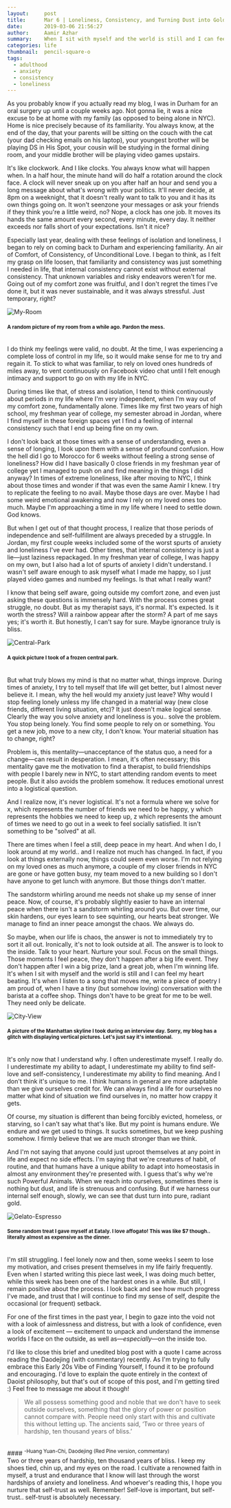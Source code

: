 ```yaml
---
layout:     post
title:      Mar 6 | Loneliness, Consistency, and Turning Dust into Gold
date:       2019-03-06 21:56:27
author:     Aamir Azhar
summary:    When I sit with myself and the world is still and I can feel my heart beating.
categories: life
thumbnail:  pencil-square-o
tags:
  - adulthood
  - anxiety
  - consistency
  - loneliness
---
```

As you probably know if you actually read my blog, I was in Durham for an oral surgery up until a couple weeks ago. Not gonna lie, it was a nice excuse to be at home with my family (as opposed to being alone in NYC). Home is nice precisely because of its familiarity. You always know, at the end of the day, that your parents will be sitting on the couch with the cat (your dad checking emails on his laptop), your youngest brother will be playing DS in His Spot, your cousin will be studying in the formal dining room, and your middle brother will be playing video games upstairs.

It's like clockwork. And I like clocks. You always know what will happen when. In a half hour, the minute hand will do half a rotation around the clock face. A clock will never sneak up on you after half an hour and send you a long message about what's wrong with your politics. It'll never decide, at 8pm on a weeknight, that it doesn't really want to talk to you and it has its own things going on. It won't seenzone your messages or ask your friends if they think you're a little weird, no? Nope, a clock has one job. It moves its hands the same amount every second, every minute, every day. It neither exceeds nor falls short of your expectations. Isn't it nice?

Especially last year, dealing with these feelings of isolation and loneliness, I began to rely on coming back to Durham and experiencing familiarity. An air of Comfort, of Consistency, of Unconditional Love. I began to think, as I felt my grasp on life loosen, that familiarity and consistency was just something I needed in life, that internal consistency cannot exist without external consistency. That unknown variables and risky endeavors weren't for me. Going out of my comfort zone was fruitful, and I don't regret the times I've done it, but it was never sustainable, and it was always stressful. Just temporary, right?

![My-Room](/resources/images/03-06-2019/room.jpg)

#### <sup>A random picture of my room from a while ago. Pardon the mess.</sup>

<br>
I do think my feelings were valid, no doubt. At the time, I was experiencing a complete loss of control in my life, so it would make sense for me to try and regain it. To stick to what was familiar, to rely on loved ones hundreds of miles away, to vent continuously on Facebook video chat until I felt enough intimacy and support to go on with my life in NYC.

During times like that, of stress and isolation, I tend to think continuously about periods in my life where I'm very independent, when I'm way out of my comfort zone, fundamentally alone. Times like my first two years of high school, my freshman year of college, my semester abroad in Jordan, where I find myself in these foreign spaces yet I find a feeling of internal consistency such that I end up being fine on my own.

I don't look back at those times with a sense of understanding, even a sense of longing, I look upon them with a sense of profound confusion. How the hell did I go to Morocco for 6 weeks without feeling a strong sense of loneliness? How did I have basically 0 close friends in my freshman year of college yet I managed to push on and find meaning in the things I did anyway? In times of extreme loneliness, like after moving to NYC, I think about those times and wonder if that was even the same Aamir I knew. I try to replicate the feeling to no avail. Maybe those days are over. Maybe I had some weird emotional awakening and now I rely on my loved ones too much. Maybe I'm approaching a time in my life where I need to settle down. God knows.

But when I get out of that thought process, I realize that those periods of independence and self-fulfillment are always preceded by a struggle. In Jordan, my first couple weeks included some of the worst spurts of anxiety and loneliness I've ever had. Other times, that internal consistency is just a lie—just laziness repackaged. In my freshman year of college, I was happy on my own, but I also had a lot of spurts of anxiety I didn't understand. I wasn't self aware enough to ask myself what I made me happy, so I just played video games and numbed my feelings. Is that what I really want?

I know that being self aware, going outside my comfort zone, and even just asking these questions is immensely hard. With the process comes great struggle, no doubt. But as my therapist says, it's normal. It's expected. Is it worth the stress? Will a rainbow appear after the storm? A part of me says yes; it's worth it. But honestly, I can't say for sure. Maybe ignorance truly is bliss.

![Central-Park](/resources/images/03-06-2019/central_park.jpg)

#### <sup>A quick picture I took of a frozen central park.</sup>

<br>
But what truly blows my mind is that no matter what, things improve. During times of anxiety, I try to tell myself that life will get better, but I almost never believe it. I mean, why the hell would my anxiety just leave? Why would I stop feeling lonely unless my life changed in a material way (new close friends, different living situation, etc)? It just doesn't make logical sense. Clearly the way you solve anxiety and loneliness is you.. solve the problem. You stop being lonely. You find some people to rely on or something. You get a new job, move to a new city, I don't know. Your material situation has to change, right?

Problem is, this mentality—unacceptance of the status quo, a need for a change—can result in desperation. I mean, it's often necessary; this mentality gave me the motivation to find a therapist, to build friendships with people I barely new in NYC, to start attending random events to meet people. But it also avoids the problem somehow. It reduces emotional unrest into a logistical question.

And I realize now, it's never logistical. It's not a formula where we solve for x, which represents the number of friends we need to be happy, y which represents the hobbies we need to keep up, z which represents the amount of times we need to go out in a week to feel socially satisfied. It isn't something to be "solved" at all.

There are times when I feel a still, deep peace in my heart. And when I do, I look around at my world.. and I realize not much has changed. In fact, if you look at things externally now, things could seem even worse. I'm not relying on my loved ones as much anymore, a couple of my closer friends in NYC are gone or have gotten busy, my team moved to a new building so I don't have anyone to get lunch with anymore. But those things don't matter.

The sandstorm whirling around me needs not shake up my sense of inner peace. Now, of course, it's probably slightly easier to have an internal peace when there isn't a sandstorm whirling around you. But over time, our skin hardens, our eyes learn to see squinting, our hearts beat stronger. We manage to find an inner peace amongst the chaos. We always do.

So maybe, when our life is chaos, the answer is not to immediately try to sort it all out. Ironically, it's not to look outside at all. The answer is to look to the inside. Talk to your heart. Nurture your soul. Focus on the small things. Those moments I feel peace, they don't happen after a big life event. They don't happen after I win a big prize, land a great job, when I'm winning life. It's when I sit with myself and the world is still and I can feel my heart beating. It's when I listen to a song that moves me, write a piece of poetry I am proud of, when I have a tiny (but somehow loving) conversation with the barista at a coffee shop. Things don't have to be great for me to be well. They need only be delicate.

![City-View](/resources/images/03-06-2019/nyc.jpg)
#### <sup>A picture of the Manhattan skyline I took during an interview day. Sorry, my blog has a glitch with displaying vertical pictures. Let's just say it's intentional.</sup>

<br>
It's only now that I understand why. I often underestimate myself. I really do. I underestimate my ability to adapt, I underestimate my ability to find self-love and self-consistency, I underestimate my ability to find meaning. And I don't think it's unique to me. I think humans in general are more adaptable than we give ourselves credit for. We can always find a life for ourselves no matter what kind of situation we find ourselves in, no matter how crappy it gets.

Of course, my situation is different than being forcibly evicted, homeless, or starving, so I can't say what that's like. But my point is humans endure. We endure and we get used to things. It sucks sometimes, but we keep pushing somehow. I firmly believe that we are much stronger than we think.

And I'm not saying that anyone could just uproot themselves at any point in life and expect no side effects. I'm saying that we're creatures of habit, of routine, and that humans have a unique ability to adapt into homeostasis in almost any environment they're presented with. I guess that's why we're such Powerful Animals. When we reach into ourselves, sometimes there is nothing but dust, and life is strenuous and confusing. But if we harness our internal self enough, slowly, we can see that dust turn into pure, radiant gold.

![Gelato-Espresso](/resources/images/03-06-2019/gelato_espresso.jpg)
#### <sup>Some random treat I gave myself at Eataly. I love affogato! This was like $7 though.. literally almost as expensive as the dinner.</sup>

<br>
I'm still struggling. I feel lonely now and then, some weeks I seem to lose my motivation, and crises present themselves in my life fairly frequently. Even when I started writing this piece last week, I was doing much better, while this week has been one of the hardest ones in a while. But still, I remain positive about the process. I look back and see how much progress I've made, and trust that I will continue to find my sense of self, despite the occasional (or frequent) setback.

For one of the first times in the past year, I begin to gaze into the void not with a look of aimlessness and distress, but with a look of confidence, even a look of excitement — excitement to unpack and understand the immense worlds I face on the outside, as well as—*especially*—on the inside too.

I'd like to close this brief and unedited blog post with a quote I came across reading the Daodejing (with commentary) recently. As I'm trying to fully embrace this Early 20s Vibe of Finding Yourself, I found it to be profound and encouraging. I'd love to explain the quote entirely in the context of Daoist philosophy, but that's out of scope of this post, and I'm getting tired :) Feel free to message me about it though!

> We all possess something good and noble that we don't have to seek outside ourselves, something that the glory of power or position cannot compare with. People need only start with this and cultivate this without letting up. The ancients said, ‘Two or three years of hardship, ten thousand years of bliss.’

<br>
#### <sup>-Huang Yuan-Chi, Daodejing (Red Pine version, commentary)</sup>

<br>
Two or three years of hardship, ten thousand years of bliss. I keep my shoes tied, chin up, and my eyes on the road. I cultivate a renowned faith in myself, a trust and endurance that I know will last through the worst hardships of anxiety and loneliness. And whoever's reading this, I hope you nurture that self-trust as well. Remember! Self-love is important, but self-trust.. self-trust is absolutely necessary.

